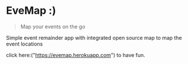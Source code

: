 # EveMap :)

> Map your events on the go

Simple event remainder app with integrated open source map to map the event locations

click here:("https://evemap.herokuapp.com") to have fun.
